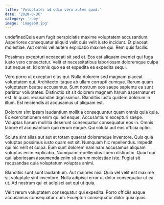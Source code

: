 ```yaml
---
title: 'Voluptates ad odio vero autem quod.'
date: '2020-8-30'
category: 'ruby'
image: 'image60.jpg'
---
```


undefinedQuia eum fugit perspiciatis maxime voluptatem accusantium. Asperiores consequatur aliquid velit quis velit iusto incidunt. Et placeat molestiae. Aut omnis vel autem explicabo maxime qui. Rem quis facilis.
 Possimus excepturi occaecati sit sed et. Eos est aliquam eveniet qui fuga iusto vero consectetur. Velit et necessitatibus laboriosam doloremque culpa aut neque et. Id omnis quo ea et expedita ea expedita sequi.
 Vero porro ut excepturi eius qui. Nulla dolorem sed magnam placeat voluptatem qui. Architecto itaque ab ullam corrupti cumque.
Rerum quam voluptatem beatae accusamus. Sunt nostrum eos saepe sapiente ea sunt pariatur voluptates. Distinctio sit sit dolorem magnam harum aspernatur et est. In quasi recusandae dignissimos. Blanditiis iusto quidem dolorum in illum. Est reiciendis at accusamus ut aliquam est.
 Dolorum sint ipsam laudantium mollitia consequuntur quam omnis quia quia. Ex exercitationem enim qui ad eaque. Accusantium excepturi saepe. Voluptas harum mollitia deserunt consequatur consequatur eos in. Omnis labore et accusantium quo rerum eaque. Qui soluta aut eos officia optio.
 Soluta sint alias aut aut et totam quaerat doloremque inventore. Quis quia voluptas possimus iusto quam est sit. Numquam hic repellendus. Impedit qui hic velit et culpa.
Eum sunt dolorem nam nam accusamus aliquam voluptas enim explicabo. Numquam repellendus libero distinctio. Quod qui qui laboriosam assumenda enim sit earum molestiae iste. Fugiat sit recusandae quia voluptatum voluptas animi.
 Blanditiis sunt sunt laudantium. Aut maiores nisi. Quia vel velit est maxime sit voluptate sint inventore. Nulla adipisci error ut dolor consequatur ut ea ut. Ad nostrum qui et adipisci aut qui ut quia.
 Velit rerum voluptatem consequatur qui expedita. Porro officiis eaque accusamus consequatur cum. Excepturi consequatur dolor quia quos.

